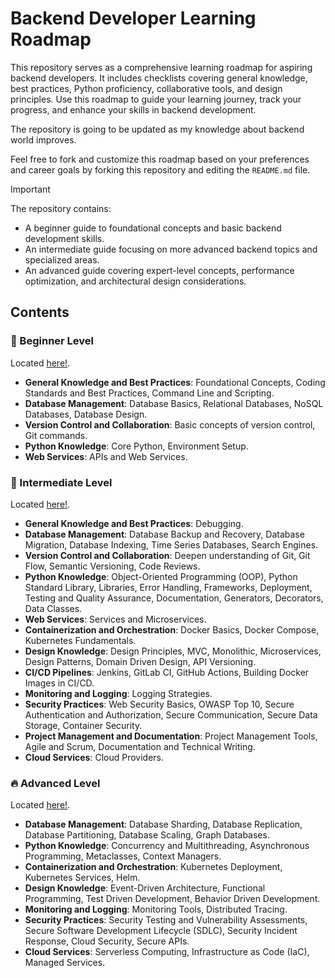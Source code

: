 # Backend Developer Learning Roadmap

This repository serves as a comprehensive learning roadmap for aspiring backend developers. It includes checklists covering general knowledge, best practices, Python proficiency, collaborative tools, and design principles. Use this roadmap to guide your learning journey, track your progress, and enhance your skills in backend development.

The repository is going to be updated as my knowledge about backend world improves.

Feel free to fork and customize this roadmap based on your preferences and career goals by forking this repository and editing the `README.md` file.

>[!IMPORTANT]
>The repository contains:
>
> * A beginner guide to foundational concepts and basic backend development skills.
> * An intermediate guide focusing on more advanced backend topics and specialized areas.
> * An advanced guide covering expert-level concepts, performance optimization, and architectural design considerations.

## Contents

### 🌱 Beginner Level

Located [here!](1_Beginner_Guide.md).

* **General Knowledge and Best Practices**: Foundational Concepts, Coding Standards and Best Practices, Command Line and Scripting.
* **Database Management**: Database Basics, Relational Databases, NoSQL Databases, Database Design.
* **Version Control and Collaboration**: Basic concepts of version control, Git commands.
* **Python Knowledge**: Core Python, Environment Setup.
* **Web Services**: APIs and Web Services.

### 🚀 Intermediate Level

Located [here!](2_Intermediate_Guide.md).

* **General Knowledge and Best Practices**: Debugging.
* **Database Management**: Database Backup and Recovery, Database Migration, Database Indexing, Time Series Databases, Search Engines.
* **Version Control and Collaboration**: Deepen understanding of Git, Git Flow, Semantic Versioning, Code Reviews.
* **Python Knowledge**: Object-Oriented Programming (OOP), Python Standard Library, Libraries, Error Handling, Frameworks, Deployment, Testing and Quality Assurance, Documentation, Generators, Decorators, Data Classes.
* **Web Services**: Services and Microservices.
* **Containerization and Orchestration**: Docker Basics, Docker Compose, Kubernetes Fundamentals.
* **Design Knowledge**: Design Principles, MVC, Monolithic, Microservices, Design Patterns, Domain Driven Design, API Versioning.
* **CI/CD Pipelines**: Jenkins, GitLab CI, GitHub Actions, Building Docker Images in CI/CD.
* **Monitoring and Logging**: Logging Strategies.
* **Security Practices**: Web Security Basics, OWASP Top 10, Secure Authentication and Authorization, Secure Communication, Secure Data Storage, Container Security.
* **Project Management and Documentation**: Project Management Tools, Agile and Scrum, Documentation and Technical Writing.
* **Cloud Services**: Cloud Providers.

### 🔥 Advanced Level

Located [here!](3_Advanced_Guide.md).

* **Database Management**: Database Sharding, Database Replication, Database Partitioning, Database Scaling, Graph Databases.
* **Python Knowledge**: Concurrency and Multithreading, Asynchronous Programming, Metaclasses, Context Managers.
* **Containerization and Orchestration**: Kubernetes Deployment, Kubernetes Services, Helm.
* **Design Knowledge**: Event-Driven Architecture, Functional Programming, Test Driven Development, Behavior Driven Development.
* **Monitoring and Logging**: Monitoring Tools, Distributed Tracing.
* **Security Practices**: Security Testing and Vulnerability Assessments, Secure Software Development Lifecycle (SDLC), Security Incident Response, Cloud Security, Secure APIs.
* **Cloud Services**: Serverless Computing, Infrastructure as Code (IaC), Managed Services.
